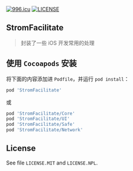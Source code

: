 [![996.icu](https://img.shields.io/badge/link-996.icu-red.svg)](https://996.icu)
[![LICENSE](https://img.shields.io/badge/license-Anti%20996-blue.svg)](https://github.com/996icu/996.ICU/blob/master/LICENSE)

## StromFacilitate

> 封装了一些 iOS 开发常用的处理

## 使用 `Cocoapods` 安装

将下面的内容添加进 `Podfile`，并运行 `pod install`：

```ruby
pod 'StromFacilitate'
```

或

```ruby
pod 'StromFacilitate/Core'
pod 'StromFacilitate/UI'
pod 'StromFacilitate/Safe'
pod 'StromFacilitate/Network'
```

## License

See file `LICENSE.MIT` and `LICENSE.NPL`.